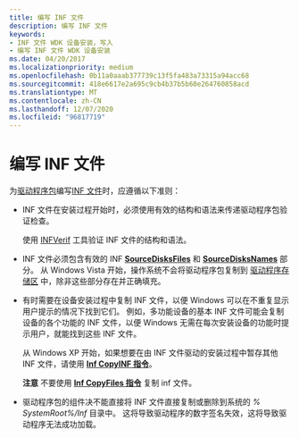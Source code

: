 ```yaml
---
title: 编写 INF 文件
description: 编写 INF 文件
keywords:
- INF 文件 WDK 设备安装，写入
- 编写 INF 文件 WDK 设备安装
ms.date: 04/20/2017
ms.localizationpriority: medium
ms.openlocfilehash: 0b11a0aaab377739c13f5fa483a73315a94acc68
ms.sourcegitcommit: 418e6617e2a695c9cb4b37b5b60e264760858acd
ms.translationtype: MT
ms.contentlocale: zh-CN
ms.lasthandoff: 12/07/2020
ms.locfileid: "96817719"
---
```

# <a name="writing-inf-files"></a>编写 INF 文件


为[驱动程序包](driver-packages.md)编写[INF 文件](overview-of-inf-files.md)时，应遵循以下准则：

-   INF 文件在安装过程开始时，必须使用有效的结构和语法来传递驱动程序包验证检查。

    使用 [INFVerif](../devtest/infverif.md) 工具验证 INF 文件的结构和语法。

-   INF 文件必须包含有效的 INF [**SourceDisksFiles**](inf-sourcedisksfiles-section.md) 和 [**SourceDisksNames**](inf-sourcedisksnames-section.md) 部分。 从 Windows Vista 开始，操作系统不会将驱动程序包复制到 [驱动程序存储区](driver-store.md) 中，除非这些部分存在并正确填充。

-   有时需要在设备安装过程中复制 INF 文件，以便 Windows 可以在不重复显示用户提示的情况下找到它们。 例如，多功能设备的基本 INF 文件可能会复制设备的各个功能的 INF 文件，以便 Windows 无需在每次安装设备的功能时提示用户，就能找到这些 INF 文件。

    从 Windows XP 开始，如果想要在由 INF 文件驱动的安装过程中暂存其他 INF 文件，请使用 [**Inf CopyINF 指令**](inf-copyinf-directive.md)。

    **注意**  不要使用 [**Inf CopyFiles 指令**](inf-copyfiles-directive.md) 复制 inf 文件。

     

-   驱动程序包的组件决不能直接将 INF 文件直接复制或删除到系统的 *% SystemRoot%/Inf* 目录中。 这将导致驱动程序的数字签名失效，这将导致驱动程序无法成功加载。

 

 





